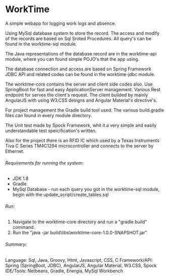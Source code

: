 # WorkTime

A simple webapp for logging work logs and absence.

Using MySql database system to store the record. The access and modify of the records are based on Sql Sroted Procedures. All query's can be found in the worktime-sql module.

The Java representations of the database record are in the worktime-api module, where you can found simple POJO's that the app using.

The database connection and access are based on Spring Framework JDBC API and related codes can be found in the worktime-jdbc module.

The worktime-core contains the server and client side codes also. Use SpringBoot for fast and easy ApplicationServer management. Various Rest endpoint for serves the client's request. The client builded by mainly AngularJS with using W3.CSS designs and Angular Material's directive's.

For project management the Gradle build tool used. The various build.gradle files can found in every module directory.

The Unit test made by Spock Framework, whit it a very simple and easily understandable test speicification's written.

Also for the project there is an RFID IC which used by a Texas Instruments Tiva C Series TM4C1294 microcontroller and connects to the server by Ethernet.

###### Requirements for running the system:
- JDK 1.8
- Gradle
- MySql Database - run each query you got in the worktime-sql module, begin with the update_script/create_tables.sql

###### Run:
1. Navigate to the worktime-core directory and run a "gradle build" command.
2. Run the "java -jar build\libs\worktime-core-1.0.0-SNAPSHOT.jar"

###### Summary:
Language: Sql, Java, Groovy, Html, Javascript, CSS, C
Framework/API: Spring (SpringBoot, JDBC), AngularJS, Angular Material, W3.CSS, Spock
IDE/Tools: Netbeans, Gradle, Energia, MySql Workbench
